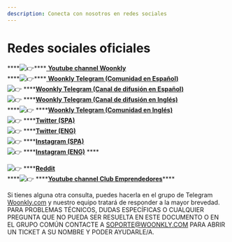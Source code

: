 ```yaml
---
description: Conecta con nosotros en redes sociales
---
```


# Redes sociales oficiales

\*\*\*\*![&#x1F449;](https://s.w.org/images/core/emoji/11/svg/1f449.svg)\*\*\*\*[  **Youtube channel Woonkly**](https://www.youtube.com/channel/UCXmc4MzjheoDsgliKIS-_3g)  
****![&#x1F449;](https://s.w.org/images/core/emoji/11/svg/1f449.svg)\*\*\*\*[ **Woonkly Telegram \(Comunidad en Español\)**](https://t.me/woonkly)**​**  
![&#x1F449;](https://s.w.org/images/core/emoji/11/svg/1f449.svg) ****[**Woonkly Telegram \(Canal de difusión en Español\)**](https://t.me/WOONKLY_ES)**​**  
![&#x1F449;](https://s.w.org/images/core/emoji/11/svg/1f449.svg) ****[**Woonkly Telegram \(Canal de difusión en Inglés\)**](https://t.me/Woonkly_EN)  
****![&#x1F449;](https://s.w.org/images/core/emoji/11/svg/1f449.svg) ****[**Woonkly Telegram \(Comunidad en Inglés\)**](https://t.me/WOONKLYEN)**​**  
![&#x1F449;](https://s.w.org/images/core/emoji/11/svg/1f449.svg) ****[**Twitter \(SPA\)**](https://twitter.com/WoonklyES)**​**  
![&#x1F449;](https://s.w.org/images/core/emoji/11/svg/1f449.svg) ****[**Twitter \(ENG\)**](https://twitter.com/WoonklyEN)**​**  
![&#x1F449;](https://s.w.org/images/core/emoji/11/svg/1f449.svg) ****[**Instagram \(SPA\)**](https://www.instagram.com/woonklyes/)**​**  
![&#x1F449;](https://s.w.org/images/core/emoji/11/svg/1f449.svg) ****[**Instagram \(ENG\)**](https://www.instagram.com/woonkly/) ****

![&#x1F449;](https://s.w.org/images/core/emoji/11/svg/1f449.svg) ****[**Reddit** ](https://www.reddit.com/user/Woonkly/)  
****![&#x1F449;](https://s.w.org/images/core/emoji/11/svg/1f449.svg) ****[**Youtube channel Club Emprendedores**](https://youtube.com/c/mrsantoscoach)\*\*\*\*

Si tienes alguna otra consulta, puedes hacerla en el grupo de Telegram [Woonkly.com](https://t.me/woonkly) y nuestro equipo tratará de responder a la mayor brevedad.  
PARA PROBLEMAS TÉCNICOS, DUDAS ESPECÍFICAS O CUALQUIER PREGUNTA QUE NO PUEDA SER RESUELTA EN ESTE DOCUMENTO O EN EL GRUPO COMÚN CONTACTE A [SOPORTE@WOONKLY.COM](mailto:SOPORTE@WOONKLY.COM) PARA ABRIR UN TICKET A SU NOMBRE Y PODER AYUDARLE/A.

